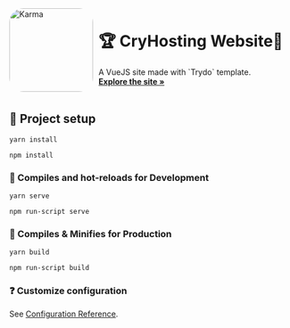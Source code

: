 <img width="150" height="150" align="left" style="float: left; margin: 0 10px 0 0; border-radius: 25px;" alt="Karma" src="https://cdn.discordapp.com/attachments/826506454906830859/854416287744524378/cry_round.png"> 

# 🏆 CryHosting Website🎉

  <p align="left">
    A VueJS site made with `Trydo` template. 
    <br />
    <a href="https://cryhosting.net/"><strong>Explore the site »</strong></a>
    <br />
    <br />
  </p>
</p>

## 🚀 Project setup

```
yarn install
```
```
npm install
```
### 📰 Compiles and hot-reloads for Development

```
yarn serve
```
```
npm run-script serve
```

### 📰 Compiles & Minifies for Production

```
yarn build
```
```
npm run-script build
```

###  ❓ Customize configuration

See [Configuration Reference](https://cli.vuejs.org/config/).
